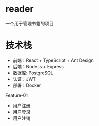 # reader
一个用于管理书籍的项目

# 技术栈
- 前端：React + TypeScript + Ant Design
- 后端：Node.js + Express
- 数据库: PostgreSQL
- 认证：JWT
- 部署：Docker

Feature-01
- 用户注册
- 用户登录
- 用户注销
